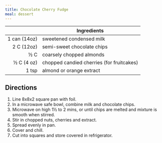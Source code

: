 ```yaml
---
title: Chocolate Cherry Fudge
meal: dessert
---
```


|| Ingredients |
|-:|-|
1 can (14oz) | sweetened condensed milk
2 C (12oz)   | semi-sweet chocolate chips
½ C          | coarsely chopped almonds
½ C (4 oz)   | chopped candied cherries (for fruitcakes)
1 tsp        | almond or orange extract

## Directions

1. Line 8x8x2 square pan with foil.
2. In a microwave safe bowl, combine milk and chocolate chips.
3. Microwave on high 1½ to 2 mins, or until chips are melted and mixture is smooth when stirred.
4. Stir in chopped nuts, cherries and extract.
5. Spread evenly in pan.
6. Cover and chill.
7. Cut into squares and store covered in refrigerator.
